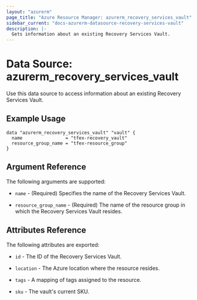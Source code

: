 ```yaml
---
layout: "azurerm"
page_title: "Azure Resource Manager: azurerm_recovery_services_vault"
sidebar_current: "docs-azurerm-datasource-recovery-services-vault"
description: |-
  Gets information about an existing Recovery Services Vault.
---
```


# Data Source: azurerm_recovery_services_vault

Use this data source to access information about an existing Recovery Services Vault.

## Example Usage

```hcl
data "azurerm_recovery_services_vault" "vault" {
  name                = "tfex-recovery_vault"
  resource_group_name = "tfex-resource_group"
}
```

## Argument Reference

The following arguments are supported:

* `name` - (Required) Specifies the name of the Recovery Services Vault.

* `resource_group_name` - (Required) The name of the resource group in which the Recovery Services Vault resides.

## Attributes Reference

The following attributes are exported:

* `id` - The ID of the Recovery Services Vault.

* `location` - The Azure location where the resource resides.

* `tags` - A mapping of tags assigned to the resource.

* `sku` - The vault's current SKU.

